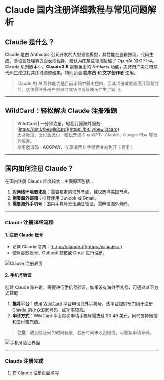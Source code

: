 # Claude 国内注册详细教程与常见问题解析

## Claude 是什么？

Claude 是由 Anthropic 公司开发的大型语言模型，其性能在逻辑推理、代码生成、多语言处理等方面表现优异，被认为在某些领域超越了 OpenAI 的 GPT-4。  
Claude 系列版本中，**Claude 3.5** 最新推出的 Artifacts 功能，支持用户实时跟踪代码生成过程并即时调整结果，特别适合 **程序员** 和 **文字创作者** 使用。

> Claude 的 AI 写作能力是目前市场中最出色的，但其注册难度较高且容易封号，这使得许多用户对如何成功注册及使用产生了疑问。

---

## WildCard：轻松解决 Claude 注册难题

> **WildCard | 一分钟注册，轻松订阅海外服务**  
> [https://bit.ly/bewildcard](https://bit.ly/bewildcard)  
> 支持微信、支付宝支付，轻松开通 ChatGPT、Claude、Google Play 等海外服务。  
> 使用邀请码：**ACCPAY**，立享消费 0 手续费并减免开卡费用！  

---

## 国内如何注册 Claude？

在国内注册 Claude 难度较大，主要原因包括：

1. **对网络环境要求高**：需要稳定的海外节点，建议选择美国节点。  
2. **需要海外邮箱**：推荐使用 Outlook 或 Gmail。  
3. **需要海外手机号**：国内手机号无法通过验证，需申请海外号码。

---

### Claude 注册详细流程

#### 1. 注册 Claude 账号

- 访问 Claude 官网：[https://claude.ai](https://claude.ai)  
- 使用谷歌账号、Outlook 邮箱或 Gmail 进行注册。

![Claude 注册界面](https://fanqiechaofan.oss-cn-hangzhou.aliyuncs.com/img/202408071326456.png)

#### 2. 手机号验证

创建 Claude 账户时，需要进行手机号验证。如果没有海外手机号，可通过以下方式获取：

1. **推荐平台**：使用 [WildCard](https://bit.ly/bewildcard) 平台申请海外手机号。该平台提供专门用于注册 Claude 的小众国家号码，成功率较高。  
2. **申请方式**：WildCard 平台每次申请手机号需支付 $0.49 美元，同时支持微信和支付宝充值。

> **注意**：收到验证码的时间有限，若长时间未收到短信，可重新申请号码。

![手机号验证界面](https://fanqiechaofan.oss-cn-hangzhou.aliyuncs.com/img/202408071330539.png)

---

### Claude 注册完成

1. 在 Claude 注册页面填写
